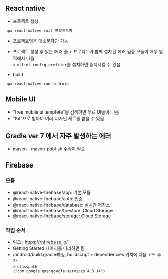 ## React native
* 프로젝트 생성
```bash
npx react-native init 프로젝트명
```
  * 프로젝트명은 대소문자만 가능
  * 프로젝트 생성 후 있는 에러 줄 > 프로젝트아 함께 설치된 에러 검증 모듈이 매우 엄격해서 나옴
    <br>> <code>eslint-config-prettier</code>를 설치하면 중지시킬 수 있음

* build
```bash
npx react-native run-android
```

## Mobile UI 
* "free mobile ui templete"을 검색하면 무료 UI들이 나옴
* "Kit"으로 받아야 여러 디자인 세트를 받을 수 있음

## Gradle ver 7 에서 자주 발생하는 에러
* maven - maven-publish 수정이 필요

## Firebase
### 모듈
* @react-native-firebase/app: 기본 모듈
* @react-native-firebase/auth: 인증
* @react-native-firebase/database: 실시간 저장소
* @react-native-firebase/firestore: Cloud Storage
* @react-native-firebase/storage: Cloud Storage

### 작업 순서
* 링크 : https://rnfirebase.io/
* Getting Started 페이지를 따라하면 됨
* /android/build.gradle파일, buildscript > dependencies 위치에 다음 코드 추가
 <br>> <code>classpath ("com.google.gms:google-services:4.3.14")</code>
